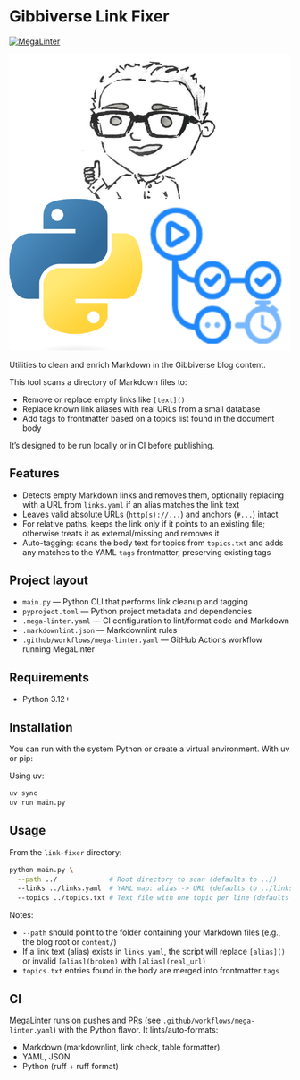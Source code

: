 # Gibbiverse Link Fixer

[![MegaLinter](https://github.com/ScottGibb/Gibbiverse-Link-Fixer/actions/workflows/mega-linter.yaml/badge.svg)](https://github.com/ScottGibb/Gibbiverse-Link-Fixer/actions/workflows/mega-linter.yaml)

![Languages and Tools](./docs/Languages%20and%20Tools.drawio.svg)

Utilities to clean and enrich Markdown in the Gibbiverse blog content.

This tool scans a directory of Markdown files to:

- Remove or replace empty links like `[text]()`
- Replace known link aliases with real URLs from a small database
- Add tags to frontmatter based on a topics list found in the document body

It’s designed to be run locally or in CI before publishing.

## Features

- Detects empty Markdown links and removes them, optionally replacing with a URL from `links.yaml` if an alias matches the link text
- Leaves valid absolute URLs (`http(s)://...`) and anchors (`#...`) intact
- For relative paths, keeps the link only if it points to an existing file; otherwise treats it as external/missing and removes it
- Auto-tagging: scans the body text for topics from `topics.txt` and adds any matches to the YAML `tags` frontmatter, preserving existing tags

## Project layout

- `main.py` — Python CLI that performs link cleanup and tagging
- `pyproject.toml` — Python project metadata and dependencies
- `.mega-linter.yaml` — CI configuration to lint/format code and Markdown
- `.markdownlint.json` — Markdownlint rules
- `.github/workflows/mega-linter.yaml` — GitHub Actions workflow running MegaLinter

## Requirements

- Python 3.12+

## Installation

You can run with the system Python or create a virtual environment. With uv or pip:

Using uv:

```bash
uv sync
uv run main.py
```

## Usage

From the `link-fixer` directory:

```bash
python main.py \
  --path ../             # Root directory to scan (defaults to ../)
  --links ../links.yaml  # YAML map: alias -> URL (defaults to ../links.yaml)
  --topics ../topics.txt # Text file with one topic per line (defaults to ../topics.txt)
```

Notes:

- `--path` should point to the folder containing your Markdown files (e.g., the blog root or `content/`)
- If a link text (alias) exists in `links.yaml`, the script will replace `[alias]()` or invalid `[alias](broken)` with `[alias](real_url)`
- `topics.txt` entries found in the body are merged into frontmatter `tags`

## CI

MegaLinter runs on pushes and PRs (see `.github/workflows/mega-linter.yaml`) with the Python flavor. It lints/auto-formats:

- Markdown (markdownlint, link check, table formatter)
- YAML, JSON
- Python (ruff + ruff format)
